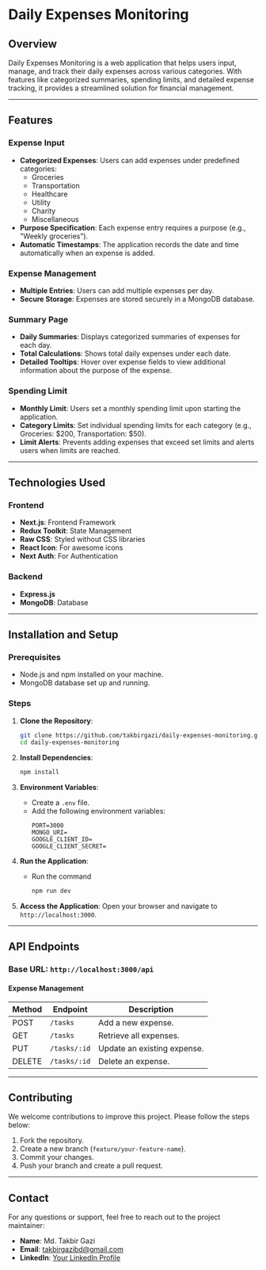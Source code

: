 # Daily Expenses Monitoring

## Overview
Daily Expenses Monitoring is a web application that helps users input, manage, and track their daily expenses across various categories. With features like categorized summaries, spending limits, and detailed expense tracking, it provides a streamlined solution for financial management.

---

## Features

### Expense Input
- **Categorized Expenses**: Users can add expenses under predefined categories:
  - Groceries
  - Transportation
  - Healthcare
  - Utility
  - Charity
  - Miscellaneous
- **Purpose Specification**: Each expense entry requires a purpose (e.g., "Weekly groceries").
- **Automatic Timestamps**: The application records the date and time automatically when an expense is added.

### Expense Management
- **Multiple Entries**: Users can add multiple expenses per day.
- **Secure Storage**: Expenses are stored securely in a MongoDB database.

### Summary Page
- **Daily Summaries**: Displays categorized summaries of expenses for each day.
- **Total Calculations**: Shows total daily expenses under each date.
- **Detailed Tooltips**: Hover over expense fields to view additional information about the purpose of the expense.

### Spending Limit
- **Monthly Limit**: Users set a monthly spending limit upon starting the application.
- **Category Limits**: Set individual spending limits for each category (e.g., Groceries: $200, Transportation: $50).
- **Limit Alerts**: Prevents adding expenses that exceed set limits and alerts users when limits are reached.

---

## Technologies Used

### Frontend
- **Next.js**: Frontend Framework
- **Redux Toolkit**: State Management
- **Raw CSS**: Styled without CSS libraries
- **React Icon**: For awesome icons
- **Next Auth**: For Authentication

### Backend
- **Express.js**
- **MongoDB**: Database

---

## Installation and Setup

### Prerequisites
- Node.js and npm installed on your machine.
- MongoDB database set up and running.

### Steps

1. **Clone the Repository**:
   ```bash
   git clone https://github.com/takbirgazi/daily-expenses-monitoring.git
   cd daily-expenses-monitoring
   ```

2. **Install Dependencies**:
   ```bash
   npm install
   ```

3. **Environment Variables**:
   - Create a `.env` file.
   - Add the following environment variables:
     ```env
     PORT=3000
     MONGO_URI=
     GOOGLE_CLIENT_ID=
     GOOGLE_CLIENT_SECRET=
     ```

4. **Run the Application**:
   - Run the command 
     ```bash
     npm run dev
     ```

5. **Access the Application**:
   Open your browser and navigate to `http://localhost:3000`.

---

## API Endpoints

### Base URL: `http://localhost:3000/api`

#### Expense Management

| Method | Endpoint         | Description                 |
|--------|------------------|-----------------------------|
| POST   | `/tasks`         | Add a new expense.          |
| GET    | `/tasks`         | Retrieve all expenses.      |
| PUT    | `/tasks/:id`     | Update an existing expense. |
| DELETE | `/tasks/:id`     | Delete an expense.          |
 
---

## Contributing
We welcome contributions to improve this project. Please follow the steps below:
1. Fork the repository.
2. Create a new branch (`feature/your-feature-name`).
3. Commit your changes.
4. Push your branch and create a pull request.

---

## Contact
For any questions or support, feel free to reach out to the project maintainer:
- **Name**: Md. Takbir Gazi
- **Email**: takbirgazibd@gmail.com
- **LinkedIn**: [Your LinkedIn Profile](https://linkedin.com/in/takbirgazi)